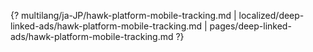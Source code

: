 {? multilang/ja-JP/hawk-platform-mobile-tracking.md | localized/deep-linked-ads/hawk-platform-mobile-tracking.md | pages/deep-linked-ads/hawk-platform-mobile-tracking.md ?}
